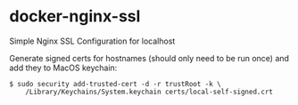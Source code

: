 # docker-nginx-ssl
Simple Nginx SSL Configuration for localhost


Generate signed certs for hostnames (should only need to be run once) and add they to MacOS keychain:

```
$ sudo security add-trusted-cert -d -r trustRoot -k \
    /Library/Keychains/System.keychain certs/local-self-signed.crt
```
